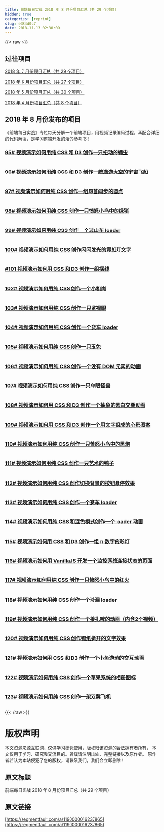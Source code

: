 ```yaml
---
title: 前端每日实战 2018 年 8 月份项目汇总（共 29 个项目）
hidden: true
categories: [reprint]
slug: e384d0c7
date: 2018-11-13 02:30:09
---
```


{{< raw >}}
<h2>&#x8FC7;&#x5F80;&#x9879;&#x76EE;</h2><p><a href="https://segmentfault.com/a/1190000015958405">2018 &#x5E74; 7 &#x6708;&#x4EFD;&#x9879;&#x76EE;&#x6C47;&#x603B;&#xFF08;&#x5171; 29 &#x4E2A;&#x9879;&#x76EE;&#xFF09;</a></p><p><a href="https://segmentfault.com/a/1190000015439611">2018 &#x5E74; 6 &#x6708;&#x4EFD;&#x9879;&#x76EE;&#x6C47;&#x603B;&#xFF08;&#x5171; 27 &#x4E2A;&#x9879;&#x76EE;&#xFF09;</a></p><p><a href="https://segmentfault.com/a/1190000015440135">2018 &#x5E74; 5 &#x6708;&#x4EFD;&#x9879;&#x76EE;&#x6C47;&#x603B;&#xFF08;&#x5171; 30 &#x4E2A;&#x9879;&#x76EE;&#xFF09;</a></p><p><a href="https://segmentfault.com/a/1190000014675969">2018 &#x5E74; 4 &#x6708;&#x4EFD;&#x9879;&#x76EE;&#x6C47;&#x603B;&#xFF08;&#x5171; 8 &#x4E2A;&#x9879;&#x76EE;&#xFF09;</a></p><h2>2018 &#x5E74; 8 &#x6708;&#x4EFD;&#x53D1;&#x5E03;&#x7684;&#x9879;&#x76EE;</h2><p>&#x300A;&#x524D;&#x7AEF;&#x6BCF;&#x65E5;&#x5B9E;&#x6218;&#x300B;&#x4E13;&#x680F;&#x6BCF;&#x5929;&#x5206;&#x89E3;&#x4E00;&#x4E2A;&#x524D;&#x7AEF;&#x9879;&#x76EE;&#xFF0C;&#x7528;&#x89C6;&#x9891;&#x8BB0;&#x5F55;&#x7F16;&#x7801;&#x8FC7;&#x7A0B;&#xFF0C;&#x518D;&#x914D;&#x5408;&#x8BE6;&#x7EC6;&#x7684;&#x4EE3;&#x7801;&#x89E3;&#x8BFB;&#xFF0C;&#x662F;&#x5B66;&#x4E60;&#x524D;&#x7AEF;&#x5F00;&#x53D1;&#x7684;&#x6D3B;&#x7684;&#x53C2;&#x8003;&#x4E66;&#xFF01;</p><h3><a href="https://segmentfault.com/a/1190000015838476">95# &#x89C6;&#x9891;&#x6F14;&#x793A;&#x5982;&#x4F55;&#x7528;&#x7EAF; CSS &#x548C; D3 &#x521B;&#x4F5C;&#x4E00;&#x53EA;&#x626D;&#x52A8;&#x7684;&#x8815;&#x866B;</a></h3><p><span class="img-wrap"><img data-src="https://segmentfault.com/img/bVbeCtr?w=400&amp;h=301" src="https://static.alili.techhttps://segmentfault.com/img/bVbeCtr?w=400&amp;h=301" alt="" title=""></span></p><h3><a href="https://segmentfault.com/a/1190000015853738">96# &#x89C6;&#x9891;&#x6F14;&#x793A;&#x5982;&#x4F55;&#x7528;&#x7EAF; CSS &#x548C; D3 &#x521B;&#x4F5C;&#x4E00;&#x8258;&#x9068;&#x6E38;&#x592A;&#x7A7A;&#x7684;&#x5B87;&#x5B99;&#x98DE;&#x8239;</a></h3><p><span class="img-wrap"><img data-src="https://segmentfault.com/img/bVbeGrB?w=400&amp;h=301" src="https://static.alili.techhttps://segmentfault.com/img/bVbeGrB?w=400&amp;h=301" alt="" title=""></span></p><h3><a href="https://segmentfault.com/a/1190000015868445">97# &#x89C6;&#x9891;&#x6F14;&#x793A;&#x5982;&#x4F55;&#x7528;&#x7EAF; CSS &#x521B;&#x4F5C;&#x4E00;&#x7EC4;&#x6602;&#x9996;&#x9614;&#x6B65;&#x7684;&#x5706;&#x70B9;</a></h3><p><span class="img-wrap"><img data-src="https://segmentfault.com/img/bVbeKgO?w=400&amp;h=300" src="https://static.alili.techhttps://segmentfault.com/img/bVbeKgO?w=400&amp;h=300" alt="" title=""></span></p><h3><a href="https://segmentfault.com/a/1190000015909608">98# &#x89C6;&#x9891;&#x6F14;&#x793A;&#x5982;&#x4F55;&#x7528;&#x7EAF; CSS &#x521B;&#x4F5C;&#x4E00;&#x53EA;&#x6124;&#x6012;&#x5C0F;&#x9E1F;&#x4E2D;&#x7684;&#x7EFF;&#x732A;</a></h3><p><span class="img-wrap"><img data-src="https://segmentfault.com/img/bVbeUYJ?w=400&amp;h=300" src="https://static.alili.techhttps://segmentfault.com/img/bVbeUYJ?w=400&amp;h=300" alt="" title=""></span></p><h3><a href="https://segmentfault.com/a/1190000015924973">99# &#x89C6;&#x9891;&#x6F14;&#x793A;&#x5982;&#x4F55;&#x7528;&#x7EAF; CSS &#x521B;&#x4F5C;&#x4E00;&#x4E2A;&#x8FC7;&#x5C71;&#x8F66; loader</a></h3><p><span class="img-wrap"><img data-src="https://segmentfault.com/img/bVbeYYy?w=400&amp;h=300" src="https://static.alili.techhttps://segmentfault.com/img/bVbeYYy?w=400&amp;h=300" alt="" title=""></span></p><h3><a href="https://segmentfault.com/a/1190000015939758">100# &#x89C6;&#x9891;&#x6F14;&#x793A;&#x5982;&#x4F55;&#x7528;&#x7EAF; CSS &#x521B;&#x4F5C;&#x95EA;&#x95EA;&#x53D1;&#x5149;&#x7684;&#x9713;&#x8679;&#x706F;&#x6587;&#x5B57;</a></h3><p><span class="img-wrap"><img data-src="https://segmentfault.com/img/bVbe2O1?w=400&amp;h=299" src="https://static.alili.techhttps://segmentfault.com/img/bVbe2O1?w=400&amp;h=299" alt="" title=""></span></p><h3><a href="https://segmentfault.com/a/1190000015953665">#101 &#x89C6;&#x9891;&#x6F14;&#x793A;&#x5982;&#x4F55;&#x7528; CSS &#x548C; D3 &#x521B;&#x4F5C;&#x4E00;&#x7EC4;&#x6446;&#x7EBF;</a></h3><p><span class="img-wrap"><img data-src="https://segmentfault.com/img/bVbe6re?w=400&amp;h=301" src="https://static.alili.techhttps://segmentfault.com/img/bVbe6re?w=400&amp;h=301" alt="" title=""></span></p><h3><a href="https://segmentfault.com/a/1190000015966978">102# &#x89C6;&#x9891;&#x6F14;&#x793A;&#x5982;&#x4F55;&#x7528;&#x7EAF; CSS &#x521B;&#x4F5C;&#x4E00;&#x4E2A;&#x5C0F;&#x548C;&#x5C1A;</a></h3><p><span class="img-wrap"><img data-src="https://segmentfault.com/img/bVbe9T2?w=400&amp;h=300" src="https://static.alili.techhttps://segmentfault.com/img/bVbe9T2?w=400&amp;h=300" alt="" title=""></span></p><h3><a href="https://segmentfault.com/a/1190000015978181">103# &#x89C6;&#x9891;&#x6F14;&#x793A;&#x5982;&#x4F55;&#x7528;&#x7EAF; CSS &#x521B;&#x4F5C;&#x4E00;&#x53EA;&#x76D1;&#x89C6;&#x773C;</a></h3><p><span class="img-wrap"><img data-src="https://segmentfault.com/img/bVbfcOK?w=400&amp;h=300" src="https://static.alili.techhttps://segmentfault.com/img/bVbfcOK?w=400&amp;h=300" alt="" title=""></span></p><h3><a href="https://segmentfault.com/a/1190000015982054">104# &#x89C6;&#x9891;&#x6F14;&#x793A;&#x5982;&#x4F55;&#x7528;&#x7EAF; CSS &#x521B;&#x4F5C;&#x4E00;&#x4E2A;&#x8D27;&#x8F66; loader</a></h3><p><span class="img-wrap"><img data-src="https://segmentfault.com/img/bVbfdO7?w=400&amp;h=300" src="https://static.alili.techhttps://segmentfault.com/img/bVbfdO7?w=400&amp;h=300" alt="" title=""></span></p><h3><a href="https://segmentfault.com/a/1190000015997373">105# &#x89C6;&#x9891;&#x6F14;&#x793A;&#x5982;&#x4F55;&#x7528;&#x7EAF; CSS &#x521B;&#x4F5C;&#x4E00;&#x53EA;&#x7389;&#x514D;</a></h3><p><span class="img-wrap"><img data-src="https://segmentfault.com/img/bVbfhOi?w=400&amp;h=300" src="https://static.alili.techhttps://segmentfault.com/img/bVbfhOi?w=400&amp;h=300" alt="" title=""></span></p><h3><a href="https://segmentfault.com/a/1190000016013632">106# &#x89C6;&#x9891;&#x6F14;&#x793A;&#x5982;&#x4F55;&#x7528;&#x7EAF; CSS &#x521B;&#x4F5C;&#x4E00;&#x4E2A;&#x6CA1;&#x6709; DOM &#x5143;&#x7D20;&#x7684;&#x52A8;&#x753B;</a></h3><p><span class="img-wrap"><img data-src="https://segmentfault.com/img/bVbfl2x?w=400&amp;h=301" src="https://static.alili.techhttps://segmentfault.com/img/bVbfl2x?w=400&amp;h=301" alt="" title=""></span></p><h3><a href="https://segmentfault.com/a/1190000016032348">107# &#x89C6;&#x9891;&#x6F14;&#x793A;&#x5982;&#x4F55;&#x7528;&#x7EAF; CSS &#x521B;&#x4F5C;&#x4E00;&#x53EA;&#x5355;&#x773C;&#x602A;&#x517D;</a></h3><p><span class="img-wrap"><img data-src="https://segmentfault.com/img/bVbfqUp?w=400&amp;h=306" src="https://static.alili.techhttps://segmentfault.com/img/bVbfqUp?w=400&amp;h=306" alt="" title=""></span></p><h3><a href="https://segmentfault.com/a/1190000016047889">108# &#x89C6;&#x9891;&#x6F14;&#x793A;&#x5982;&#x4F55;&#x7528; CSS &#x548C; D3 &#x521B;&#x4F5C;&#x4E00;&#x4E2A;&#x62BD;&#x8C61;&#x7684;&#x9ED1;&#x767D;&#x4EA4;&#x53E0;&#x52A8;&#x753B;</a></h3><p><span class="img-wrap"><img data-src="https://segmentfault.com/img/bVbfvrc?w=400&amp;h=301" src="https://static.alili.techhttps://segmentfault.com/img/bVbfvrc?w=400&amp;h=301" alt="" title=""></span></p><h3><a href="https://segmentfault.com/a/1190000016054581">109# &#x89C6;&#x9891;&#x6F14;&#x793A;&#x5982;&#x4F55;&#x7528; CSS &#x548C; D3 &#x521B;&#x4F5C;&#x4E00;&#x4E2A;&#x7528;&#x6587;&#x5B57;&#x7EC4;&#x6210;&#x7684;&#x5FC3;&#x5F62;&#x56FE;&#x6848;</a></h3><p><span class="img-wrap"><img data-src="https://segmentfault.com/img/bVbfwGW?w=400&amp;h=303" src="https://static.alili.techhttps://segmentfault.com/img/bVbfwGW?w=400&amp;h=303" alt="" title=""></span></p><h3><a href="https://segmentfault.com/a/1190000016057308">110# &#x89C6;&#x9891;&#x6F14;&#x793A;&#x5982;&#x4F55;&#x7528;&#x7EAF; CSS &#x521B;&#x4F5C;&#x4E00;&#x53EA;&#x6124;&#x6012;&#x5C0F;&#x9E1F;&#x4E2D;&#x7684;&#x9ED1;&#x70AE;</a></h3><p><span class="img-wrap"><img data-src="https://segmentfault.com/img/bVbfxoZ?w=400&amp;h=300" src="https://static.alili.techhttps://segmentfault.com/img/bVbfxoZ?w=400&amp;h=300" alt="" title=""></span></p><h3><a href="https://segmentfault.com/a/1190000016063497">111# &#x89C6;&#x9891;&#x6F14;&#x793A;&#x5982;&#x4F55;&#x7528;&#x7EAF; CSS &#x521B;&#x4F5C;&#x4E00;&#x53EA;&#x827A;&#x672F;&#x7684;&#x9E2D;&#x5B50;</a></h3><p><span class="img-wrap"><img data-src="https://segmentfault.com/img/bVbfy0O?w=400&amp;h=300" src="https://static.alili.techhttps://segmentfault.com/img/bVbfy0O?w=400&amp;h=300" alt="" title=""></span></p><h3><a href="https://segmentfault.com/a/1190000016068948">112# &#x89C6;&#x9891;&#x6F14;&#x793A;&#x5982;&#x4F55;&#x7528;&#x7EAF; CSS &#x521B;&#x4F5C;&#x5207;&#x6362;&#x80CC;&#x666F;&#x7684;&#x6309;&#x94AE;&#x60AC;&#x505C;&#x6548;&#x679C;</a></h3><p><span class="img-wrap"><img data-src="https://segmentfault.com/img/bVbfAqJ?w=400&amp;h=301" src="https://static.alili.techhttps://segmentfault.com/img/bVbfAqJ?w=400&amp;h=301" alt="" title=""></span></p><h3><a href="https://segmentfault.com/a/1190000016087024">113# &#x89C6;&#x9891;&#x6F14;&#x793A;&#x5982;&#x4F55;&#x7528;&#x7EAF; CSS &#x521B;&#x4F5C;&#x4E00;&#x4E2A;&#x8D5B;&#x8F66; loader</a></h3><p><span class="img-wrap"><img data-src="https://segmentfault.com/img/bVbfFvo?w=400&amp;h=303" src="https://static.alili.techhttps://segmentfault.com/img/bVbfFvo?w=400&amp;h=303" alt="" title=""></span></p><h3><a href="https://segmentfault.com/a/1190000016100197">114# &#x89C6;&#x9891;&#x6F14;&#x793A;&#x5982;&#x4F55;&#x7528;&#x7EAF; CSS &#x548C;&#x6DF7;&#x8272;&#x6A21;&#x5F0F;&#x521B;&#x4F5C;&#x4E00;&#x4E2A; loader &#x52A8;&#x753B;</a></h3><p><span class="img-wrap"><img data-src="https://segmentfault.com/img/bVbfIyK?w=400&amp;h=303" src="https://static.alili.techhttps://segmentfault.com/img/bVbfIyK?w=400&amp;h=303" alt="" title=""></span></p><h3><a href="https://segmentfault.com/a/1190000016118926">115# &#x89C6;&#x9891;&#x6F14;&#x793A;&#x5982;&#x4F55;&#x7528; CSS &#x548C; D3 &#x521B;&#x4F5C;&#x4E00;&#x7EC4; &#x3C0; &#x6570;&#x5B57;&#x7684;&#x5F69;&#x706F;</a></h3><p><span class="img-wrap"><img data-src="https://segmentfault.com/img/bVbfNqO?w=400&amp;h=305" src="https://static.alili.techhttps://segmentfault.com/img/bVbfNqO?w=400&amp;h=305" alt="" title=""></span></p><h3><a href="https://segmentfault.com/a/1190000016130216">116# &#x89C6;&#x9891;&#x6F14;&#x793A;&#x5982;&#x4F55;&#x7528; VanillaJS &#x5F00;&#x53D1;&#x4E00;&#x4E2A;&#x76D1;&#x63A7;&#x7F51;&#x7EDC;&#x8FDE;&#x63A5;&#x72B6;&#x6001;&#x7684;&#x9875;&#x9762;</a></h3><p><span class="img-wrap"><img data-src="https://segmentfault.com/img/bVbfQmV?w=400&amp;h=305" src="https://static.alili.techhttps://segmentfault.com/img/bVbfQmV?w=400&amp;h=305" alt="" title=""></span></p><h3><a href="https://segmentfault.com/a/1190000016145099">117# &#x89C6;&#x9891;&#x6F14;&#x793A;&#x5982;&#x4F55;&#x7528;&#x7EAF; CSS &#x521B;&#x4F5C;&#x4E00;&#x53EA;&#x6124;&#x6012;&#x5C0F;&#x9E1F;&#x4E2D;&#x7684;&#x7EA2;&#x706B;</a></h3><p><span class="img-wrap"><img data-src="https://segmentfault.com/img/bVbfUeW?w=400&amp;h=300" src="https://static.alili.techhttps://segmentfault.com/img/bVbfUeW?w=400&amp;h=300" alt="" title=""></span></p><h3><a href="https://segmentfault.com/a/1190000016153878">118# &#x89C6;&#x9891;&#x6F14;&#x793A;&#x5982;&#x4F55;&#x7528;&#x7EAF; CSS &#x521B;&#x4F5C;&#x4E00;&#x4E2A;&#x6C99;&#x6F0F; loader</a></h3><p><span class="img-wrap"><img data-src="https://segmentfault.com/img/bVbfWwz?w=400&amp;h=301" src="https://static.alili.techhttps://segmentfault.com/img/bVbfWwz?w=400&amp;h=301" alt="" title=""></span></p><h3><a href="https://segmentfault.com/a/1190000016158465">119# &#x89C6;&#x9891;&#x6F14;&#x793A;&#x5982;&#x4F55;&#x7528;&#x7EAF; CSS &#x521B;&#x4F5C;&#x4E00;&#x4E2A;&#x63A5;&#x624E;&#x5564;&#x7684;&#x52A8;&#x753B;&#xFF08;&#x5185;&#x542B;2&#x4E2A;&#x89C6;&#x9891;&#xFF09;</a></h3><p><span class="img-wrap"><img data-src="https://segmentfault.com/img/bVbfXIy?w=400&amp;h=300" src="https://static.alili.techhttps://segmentfault.com/img/bVbfXIy?w=400&amp;h=300" alt="" title=""></span></p><h3><a href="https://segmentfault.com/a/1190000016171875">120# &#x89C6;&#x9891;&#x6F14;&#x793A;&#x5982;&#x4F55;&#x7528;&#x7EAF; CSS &#x521B;&#x4F5C;&#x9521;&#x7EB8;&#x6495;&#x5F00;&#x7684;&#x6587;&#x5B57;&#x6548;&#x679C;</a></h3><p><span class="img-wrap"><img data-src="https://segmentfault.com/img/bVbf1cP?w=400&amp;h=300" src="https://static.alili.techhttps://segmentfault.com/img/bVbf1cP?w=400&amp;h=300" alt="" title=""></span></p><h3><a href="https://segmentfault.com/a/1190000016191758">121# &#x89C6;&#x9891;&#x6F14;&#x793A;&#x5982;&#x4F55;&#x7528; CSS &#x548C; D3 &#x521B;&#x4F5C;&#x4E00;&#x4E2A;&#x5C0F;&#x9C7C;&#x6E38;&#x52A8;&#x7684;&#x4EA4;&#x4E92;&#x52A8;&#x753B;</a></h3><p><span class="img-wrap"><img data-src="https://segmentfault.com/img/bVbf6nx?w=400&amp;h=302" src="https://static.alili.techhttps://segmentfault.com/img/bVbf6nx?w=400&amp;h=302" alt="" title=""></span></p><h3><a href="https://segmentfault.com/a/1190000016202268">122# &#x89C6;&#x9891;&#x6F14;&#x793A;&#x5982;&#x4F55;&#x7528;&#x7EAF; CSS &#x521B;&#x4F5C;&#x4E00;&#x4E2A;&#x82F9;&#x679C;&#x7CFB;&#x7EDF;&#x7684;&#x76F8;&#x518C;&#x56FE;&#x6807;</a></h3><p><span class="img-wrap"><img data-src="https://segmentfault.com/img/bVbgbWF?w=400&amp;h=302" src="https://static.alili.techhttps://segmentfault.com/img/bVbgbWF?w=400&amp;h=302" alt="" title=""></span></p><h3><a href="https://segmentfault.com/a/1190000016217774">123# &#x89C6;&#x9891;&#x6F14;&#x793A;&#x5982;&#x4F55;&#x7528;&#x7EAF; CSS &#x521B;&#x4F5C;&#x4E00;&#x67B6;&#x53CC;&#x5180;&#x98DE;&#x673A;</a></h3><p><span class="img-wrap"><img data-src="https://segmentfault.com/img/bVbgc89?w=400&amp;h=302" src="https://static.alili.techhttps://segmentfault.com/img/bVbgc89?w=400&amp;h=302" alt="" title=""></span></p>
{{< /raw >}}

# 版权声明
本文资源来源互联网，仅供学习研究使用，版权归该资源的合法拥有者所有，
本文仅用于学习、研究和交流目的。转载请注明出处、完整链接以及原作者。
原作者若认为本站侵犯了您的版权，请联系我们，我们会立即删除！

## 原文标题
前端每日实战 2018 年 8 月份项目汇总（共 29 个项目）

## 原文链接
[https://segmentfault.com/a/1190000016237865](https://segmentfault.com/a/1190000016237865)

